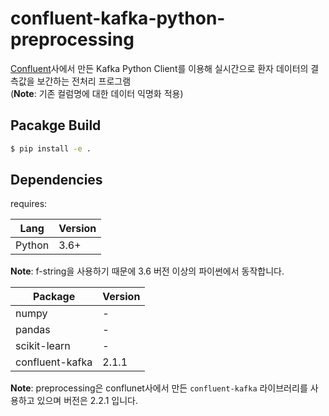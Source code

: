# confluent-kafka-python-preprocessing

[Confluent](https://www.confluent.io/ko-kr/?utm_medium=sem&utm_source=google&utm_campaign=ch.sem_br.brand_tp.prs_tgt.confluent-brand_mt.mbm_rgn.apac_lng.kor_dv.all_con.confluent-kafka-general&utm_term=confluent%20kafka&creative=&device=c&placement=&gad_source=1&gclid=EAIaIQobChMI7cLB7cmrhgMVBwh7Bx00aQ8XEAAYASAAEgKW8fD_BwE)사에서 만든 Kafka Python Client를 이용해 실시간으로 환자 데이터의 결측값을 보간하는 전처리 프로그램 <br> (**Note**: 기존 컬럼명에 대한 데이터 익명화 적용)



## Pacakge Build

```bash
$ pip install -e .
```

## Dependencies

requires:

| Lang | Version |
|------|---------|
| Python | 3.6+ |

**Note**: f-string을 사용하기 때문에 3.6 버전 이상의 파이썬에서 동작합니다.

| Package | Version | 
|---------|---------|
| numpy   | -       |
| pandas  | -       |
| scikit-learn | -  |
| confluent-kafka | 2.1.1 |

**Note**: preprocessing은 conflunet사에서 만든 `confluent-kafka` 라이브러리를 사용하고 있으며 버전은 2.2.1 입니다.
